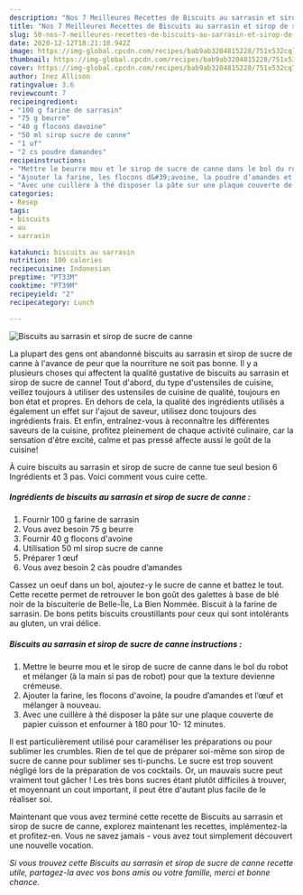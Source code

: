 ```yaml
---
description: "Nos 7 Meilleures Recettes de Biscuits au sarrasin et sirop de sucre de canne"
title: "Nos 7 Meilleures Recettes de Biscuits au sarrasin et sirop de sucre de canne"
slug: 50-nos-7-meilleures-recettes-de-biscuits-au-sarrasin-et-sirop-de-sucre-de-canne
date: 2020-12-12T18:21:10.942Z
image: https://img-global.cpcdn.com/recipes/bab9ab3204815228/751x532cq70/biscuits-au-sarrasin-et-sirop-de-sucre-de-canne-photo-principale-de-la-recette.jpg
thumbnail: https://img-global.cpcdn.com/recipes/bab9ab3204815228/751x532cq70/biscuits-au-sarrasin-et-sirop-de-sucre-de-canne-photo-principale-de-la-recette.jpg
cover: https://img-global.cpcdn.com/recipes/bab9ab3204815228/751x532cq70/biscuits-au-sarrasin-et-sirop-de-sucre-de-canne-photo-principale-de-la-recette.jpg
author: Inez Allison
ratingvalue: 3.6
reviewcount: 7
recipeingredient:
- "100 g farine de sarrasin"
- "75 g beurre"
- "40 g flocons davoine"
- "50 ml sirop sucre de canne"
- "1 uf"
- "2 cs poudre damandes"
recipeinstructions:
- "Mettre le beurre mou et le sirop de sucre de canne dans le bol du robot et mélanger (à la main si pas de robot) pour que la texture devienne crémeuse."
- "Ajouter la farine, les flocons d&#39;avoine, la poudre d’amandes et l’œuf et mélanger à nouveau."
- "Avec une cuillère à thé disposer la pâte sur une plaque couverte de papier cuisson et enfourner à 180 pour 10- 12 minutes."
categories:
- Resep
tags:
- biscuits
- au
- sarrasin

katakunci: biscuits au sarrasin 
nutrition: 100 calories
recipecuisine: Indonesian
preptime: "PT33M"
cooktime: "PT39M"
recipeyield: "2"
recipecategory: Lunch

---
```



![Biscuits au sarrasin et sirop de sucre de canne](https://img-global.cpcdn.com/recipes/bab9ab3204815228/751x532cq70/biscuits-au-sarrasin-et-sirop-de-sucre-de-canne-photo-principale-de-la-recette.jpg)

La plupart des gens ont abandonné biscuits au sarrasin et sirop de sucre de canne à l'avance de peur que la nourriture ne soit pas bonne. Il y a plusieurs choses qui affectent la qualité gustative de biscuits au sarrasin et sirop de sucre de canne! Tout d'abord, du type d'ustensiles de cuisine, veillez toujours à utiliser des ustensiles de cuisine de qualité, toujours en bon état et propres. En dehors de cela, la qualité des ingrédients utilisés a également un effet sur l'ajout de saveur, utilisez donc toujours des ingrédients frais. Et enfin, entraînez-vous à reconnaître les différentes saveurs de la cuisine, profitez pleinement de chaque activité culinaire, car la sensation d'être excité, calme et pas pressé affecte aussi le goût de la cuisine!

<!--inarticleads1-->

À cuire biscuits au sarrasin et sirop de sucre de canne tue seul besion 6 Ingrédients et 3 pas. Voici comment vous cuire cette.

##### Ingrédients de biscuits au sarrasin et sirop de sucre de canne :

1. Fournir 100 g farine de sarrasin
1. Vous avez besoin 75 g beurre
1. Fournir 40 g flocons d&#39;avoine
1. Utilisation 50 ml sirop sucre de canne
1. Préparer 1 œuf
1. Vous avez besoin 2 càs poudre d’amandes


Cassez un oeuf dans un bol, ajoutez-y le sucre de canne et battez le tout. Cette recette permet de retrouver le bon goût des galettes à base de blé noir de la biscuiterie de Belle-Île, La Bien Nommée. Biscuit à la farine de sarrasin. De bons petits biscuits croustillants pour ceux qui sont intolérants au gluten, un vrai délice. 

<!--inarticleads2-->

##### Biscuits au sarrasin et sirop de sucre de canne instructions :

1. Mettre le beurre mou et le sirop de sucre de canne dans le bol du robot et mélanger (à la main si pas de robot) pour que la texture devienne crémeuse.
1. Ajouter la farine, les flocons d&#39;avoine, la poudre d’amandes et l’œuf et mélanger à nouveau.
1. Avec une cuillère à thé disposer la pâte sur une plaque couverte de papier cuisson et enfourner à 180 pour 10- 12 minutes.


Il est particulièrement utilisé pour caraméliser les préparations ou pour sublimer les crumbles. Rien de tel que de préparer soi-même son sirop de sucre de canne pour sublimer ses ti-punchs. Le sucre est trop souvent négligé lors de la préparation de vos cocktails. Or, un mauvais sucre peut vraiment tout gâcher ! Les très bons sucres étant plutôt difficiles à trouver, et moyennant un cout important, il peut être d&#39;autant plus facile de le réaliser soi. 

<!--inarticleads1-->

<p>
Maintenant que vous avez terminé cette recette de Biscuits au sarrasin et sirop de sucre de canne, explorez maintenant les recettes, implémentez-la et profitez-en. Vous ne savez jamais - vous avez tout simplement découvert une nouvelle vocation.
</p>

<p>
<i>Si vous trouvez cette Biscuits au sarrasin et sirop de sucre de canne recette utile, partagez-la avec vos bons amis ou votre famille, merci et bonne chance.</i>
</p>
